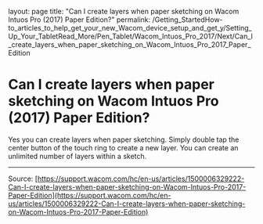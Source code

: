 layout: page
title: "Can I create layers when paper sketching on Wacom Intuos Pro (2017) Paper Edition?"
permalink: /Getting_StartedHow-to_articles_to_help_get_your_new_Wacom_device_setup_and_get_y/Setting_Up_Your_TabletRead_More/Pen_Tablet/Wacom_Intuos_Pro_2017/Next/Can_I_create_layers_when_paper_sketching_on_Wacom_Intuos_Pro_2017_Paper_Edition

# Can I create layers when paper sketching on Wacom Intuos Pro (2017) Paper Edition?

Yes you can create layers when paper sketching. Simply double tap the center button of the touch ring to create a new layer. You can create an unlimited number of layers within a sketch.

---
Source: [https://support.wacom.com/hc/en-us/articles/1500006329222-Can-I-create-layers-when-paper-sketching-on-Wacom-Intuos-Pro-2017-Paper-Edition](https://support.wacom.com/hc/en-us/articles/1500006329222-Can-I-create-layers-when-paper-sketching-on-Wacom-Intuos-Pro-2017-Paper-Edition)
